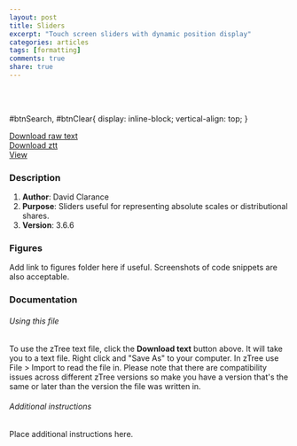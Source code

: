 ```yaml
---
layout: post
title: Sliders
excerpt: "Touch screen sliders with dynamic position display"
categories: articles
tags: [formatting]
comments: true
share: true
---
```


<br><br>

#btnSearch,
#btnClear{
    display: inline-block;
    vertical-align: top;
}

 <div markdown="0"><a href="https://raw.githubusercontent.com/davidclarance/zTree/gh-pages/CodeSnippets/Sliders/TouchScreenSlider.txt" class="btn">Download raw text </a></div> <div markdown="0"><a href="https://github.com/davidclarance/zTree/blob/gh-pages/CodeSnippets/Sliders/TouchScreenSlider.ztt" class="btn">Download ztt </a></div><div markdown="0"><a href="https://github.com/davidclarance/zTree/blob/gh-pages/CodeSnippets/Sliders/TouchScreenSlider.png" class="btn">View</a></div>







### Description

1. **Author**: David Clarance
2. **Purpose**: Sliders useful for representing absolute scales or distributional shares. 
3. **Version**: 3.6.6



### Figures

Add link to figures folder here if useful. Screenshots of code snippets are also acceptable. 



### Documentation

###### Using this file

To use the zTree text file, click the **Download text** button above. It will take you to a text file. Right click and "Save As" to your computer. In zTree use File > Import to read the file in. Please note that there are compatibility issues across different zTree versions so make you have a version that's the same or later than the version the file was written in.

###### Additional instructions

Place additional instructions here.  





